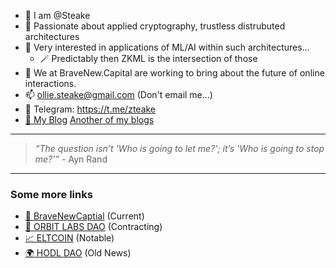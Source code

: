 
- 👋 I am @Steake
- 👀 Passionate about applied cryptography, trustless distrubuted architectures
- 🧪 Very interested in applications of ML/AI within such architectures...
  - 🪄 Predictably then ZKML is the intersection of those
- 💞️ We at BraveNew.Capital are working to bring about the future of online interactions.
- 📫 ollie.steake@gmail.com (Don't email me...)
- 📲 Telegram: https://t.me/zteake
- [🔖 My Blog](https://hackmd.io/@5teak3) [Another of my blogs](https://bravenew.capital/blog)
---

> _“The question isn’t 'Who is going to let me?'; it’s 'Who is going to stop me?'”_ - Ayn Rand

---

### Some more links

- [🧪 BraveNewCaptial](https://bravenew.capital) (Current)
- [🧪 ORBIT LABS DAO](https://OrbitLabs.xyz) (Contracting)
- [📈 ELTCOIN](https://eltcoin.tech) (Notable)
- [🌍 HODL DAO](https://hodldao.xyz) (Old News)
